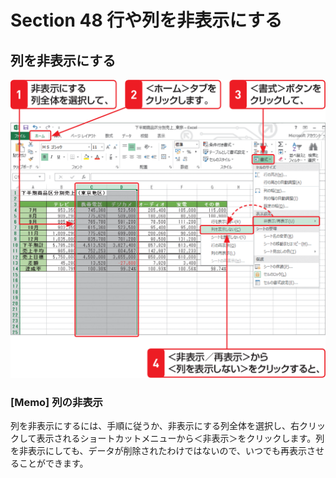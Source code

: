 # Section 48 行や列を非表示にする

## 列を非表示にする

![](001.png)

### [Memo] 列の非表示

列を非表示にするには、手順に従うか、非表示にする列全体を選択し、右クリックして表示されるショートカットメニューから＜非表示＞をクリックします。列を非表示にしても、データが削除されたわけではないので、いつでも再表示させることができます。
